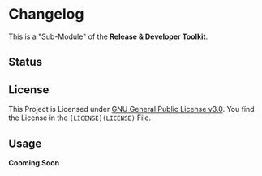 # Changelog

This is a "Sub-Module" of the **Release & Developer Toolkit**.

## Status


## License

This Project is Licensed under [GNU General Public License v3.0](LICENSE).
You find the License in the `[LICENSE](LICENSE)` File.


## Usage

**Cooming Soon**

